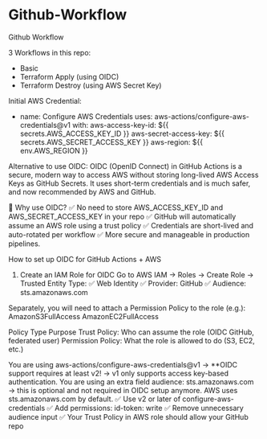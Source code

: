 # Github-Workflow
Github Workflow

3 Workflows in this repo:
- Basic
- Terraform Apply (using OIDC)
- Terraform Destroy (using AWS Secret Key)

Initial AWS Credential:
 - name: Configure AWS Credentials
      uses: aws-actions/configure-aws-credentials@v1
      with:
        aws-access-key-id: ${{ secrets.AWS_ACCESS_KEY_ID }}
        aws-secret-access-key: ${{ secrets.AWS_SECRET_ACCESS_KEY }}
        aws-region: ${{ env.AWS_REGION }}

Alternative to use OIDC:
OIDC (OpenID Connect) in GitHub Actions is a secure, modern way to access AWS without storing long-lived AWS Access Keys as GitHub Secrets.
It uses short-term credentials and is much safer, and now recommended by AWS and GitHub.

🎯 Why use OIDC?
✅ No need to store AWS_ACCESS_KEY_ID and AWS_SECRET_ACCESS_KEY in your repo
✅ GitHub will automatically assume an AWS role using a trust policy
✅ Credentials are short-lived and auto-rotated per workflow
✅ More secure and manageable in production pipelines.

How to set up OIDC for GitHub Actions + AWS
1. Create an IAM Role for OIDC
Go to AWS IAM → Roles → Create Role →
Trusted Entity Type:
✅ Web Identity
✅ Provider: GitHub
✅ Audience: sts.amazonaws.com

Separately, you will need to attach a Permission Policy to the role (e.g.):
AmazonS3FullAccess
AmazonEC2FullAccess

Policy Type	Purpose
Trust Policy:	Who can assume the role (OIDC GitHub, federated user)
Permission Policy:	What the role is allowed to do (S3, EC2, etc.)


You are using aws-actions/configure-aws-credentials@v1
→ **OIDC support requires at least v2!
→ v1 only supports access key-based authentication.
You are using an extra field audience: sts.amazonaws.com → this is optional and not required in OIDC setup anymore. AWS uses sts.amazonaws.com by default.
✅ Use v2 or later of configure-aws-credentials
✅ Add permissions: id-token: write
✅ Remove unnecessary audience input
✅ Your Trust Policy in AWS role should allow your GitHub repo